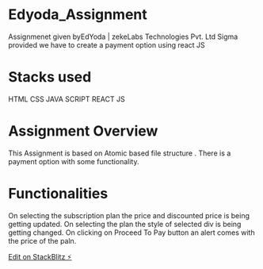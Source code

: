# Edyoda_Assignment
  Assignmenet given byEdYoda | zekeLabs Technologies Pvt. Ltd
  Sigma provided we have to create a payment option using react JS
  

# Stacks used
  HTML
  CSS
  JAVA SCRIPT
  REACT JS
# Assignment Overview
  This Assignment is based on Atomic based file structure .
  There  is a payment option with some functionality.
# Functionalities
  On selecting the subscription plan the price and discounted price is being getting updated.
  On selecting the plan the style of selected div is being getting changed.
  On clicking on Proceed To Pay button an alert comes with the price of the paln.

[Edit on StackBlitz ⚡️](https://stackblitz.com/edit/react-ep1ike)
